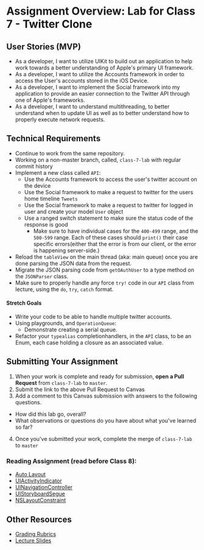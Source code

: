 # Assignment Overview: Lab for Class 7 - Twitter Clone  

## User Stories (MVP)  
 - As a developer, I want to utilize UIKit to build out an application to help work towards a better understanding of Apple's primary UI framework.  
 - As a developer, I want to utilize the Accounts framework in order to access the User's accounts stored in the iOS Device.  
 - As a developer, I want to implement the Social framework into my application to provide an easier connection to the Twitter API through one of Apple's frameworks.  
 - As a developer, I want to understand multithreading, to better understand when to update UI as well as to better understand how to properly execute network requests.  

## Technical Requirements  
 * Continue to work from the same repository.  
 * Working on a non-master branch, called, `class-7-lab` with regular commit history  
 * Implement a new class called `API`:  
 	* Use the Accounts framework to access the user's twitter account on the device  
 	* Use the Social framework to make a request to twitter for the users home timeline `Tweets`  
 	* Use the Social framework to make a request to twitter for logged in user and create your model `User` object  
 	* Use a ranged switch statement to make sure the status code of the response is good  
		* Make sure to have individual cases for the `400-499` range, and the `500-599` range. Each of these cases should `print()` their case specific errors(either that the error is from our client, or the error is happening server-side.)  
 * Reload the `tableView` on the main thread (aka: main queue) once you are done parsing the JSON data from the request.
 * Migrate the JSON parsing code from `getOAuthUser` to a type method on the `JSONParser` class.  
 * Make sure to properly handle any force `try!` code in our `API` class from lecture, using the `do`, `try`, `catch` format.  
#### Stretch Goals
 * Write your code to be able to handle multiple twitter accounts.  
 * Using playgrounds, and `OperationQueue`:  
 	* Demonstrate creating a serial queue.
 * Refactor your `typealias` completionhandlers, in the `API` class, to be an Enum, each case holding a closure as an associated value.

## Submitting Your Assignment  

1. When your work is complete and ready for submission, **open a Pull Request** from `class-7-lab` to `master`.  
2. Submit the link to the above Pull Request to Canvas  
3. Add a comment to this Canvas submission with answers to the following questions.  
  - How did this lab go, overall?  
  - What observations or questions do you have about what you've learned so far?  
4. Once you've submitted your work, complete the merge of `class-7-lab` to `master`  

### Reading Assignment (read **before** Class 8):
* [Auto Layout](https://developer.apple.com/library/content/documentation/UserExperience/Conceptual/AutolayoutPG/index.html)
* [UIActivityIndicator](https://developer.apple.com/library/ios/documentation/UIKit/Reference/UIActivityIndicatorView_Class/index.html)
* [UINavigationController](https://developer.apple.com/library/ios/documentation/UIKit/Reference/UINavigationController_Class/index.html)
* [UIStoryboardSegue](https://developer.apple.com/library/ios/documentation/UIKit/Reference/UIStoryboardSegue_Class/)
* [NSLayoutConstraint](https://developer.apple.com/library/mac/documentation/AppKit/Reference/NSLayoutConstraint_Class/index.html)

## Other Resources
* [Grading Rubrics](../../resources/)
* [Lecture Slides](https://www.icloud.com/keynote/000uqYv8pF8GzEcQl1U3AEMqA#Week2_Day2)
